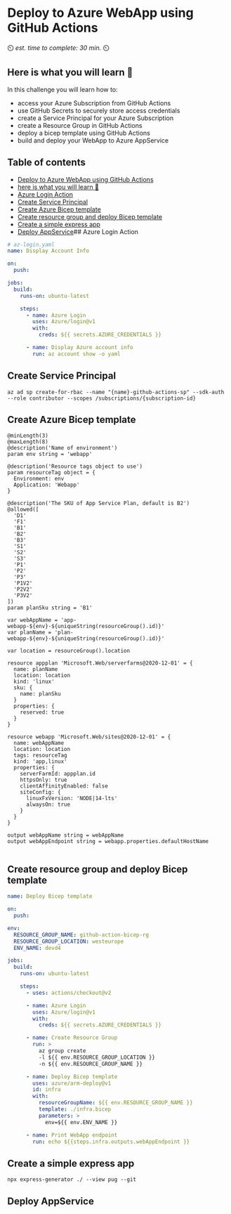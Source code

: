 # Deploy to Azure WebApp using GitHub Actions

⏲️ _est. time to complete: 30 min._ ⏲️

## Here is what you will learn 🎯

In this challenge you will learn how to:

- access your Azure Subscription from GitHub Actions
- use GitHub Secrets to securely store access credentials
- create a Service Principal for your Azure Subscription
- create a Resource Group in GitHub Actions
- deploy a bicep template using GitHub Actions
- build and deploy your WebApp to Azure AppService

## Table of contents

- [Deploy to Azure WebApp using GitHub Actions](#deploy-to-azure-webapp-using-github-actions)
- [here is what you will learn 🎯](#here-is-what-you-will-learn-)
- [Azure Login Action](#azure-login-action)
- [Create Service Principal](#create-service-principal)
- [Create Azure Bicep template](#create-azure-bicep-template)
- [Create resource group and deploy Bicep template](#create-resource-group-and-deploy-bicep-template)
- [Create a simple express app](#create-a-simple-express-app)
- [Deploy AppService](#deploy-appservice)## Azure Login Action

```yaml
# az-login.yaml
name: Display Account Info

on:
  push:

jobs:
  build:
    runs-on: ubuntu-latest

    steps:
      - name: Azure Login
        uses: Azure/login@v1
        with:
          creds: ${{ secrets.AZURE_CREDENTIALS }}

      - name: Display Azure account info
        run: az account show -o yaml
```

## Create Service Principal

```shell
az ad sp create-for-rbac --name "{name}-github-actions-sp" --sdk-auth --role contributor --scopes /subscriptions/{subscription-id}
```

## Create Azure Bicep template

```bicep
@minLength(3)
@maxLength(8)
@description('Name of environment')
param env string = 'webapp'

@description('Resource tags object to use')
param resourceTag object = {
  Environment: env
  Application: 'Webapp'
}

@description('The SKU of App Service Plan, default is B2')
@allowed([
  'D1'
  'F1'
  'B1'
  'B2'
  'B3'
  'S1'
  'S2'
  'S3'
  'P1'
  'P2'
  'P3'
  'P1V2'
  'P2V2'
  'P3V2'
])
param planSku string = 'B1'

var webAppName = 'app-webapp-${env}-${uniqueString(resourceGroup().id)}'
var planName = 'plan-webapp-${env}-${uniqueString(resourceGroup().id)}'

var location = resourceGroup().location

resource appplan 'Microsoft.Web/serverfarms@2020-12-01' = {
  name: planName
  location: location
  kind: 'linux'
  sku: {
    name: planSku
  }
  properties: {
    reserved: true
  }
}

resource webapp 'Microsoft.Web/sites@2020-12-01' = {
  name: webAppName
  location: location
  tags: resourceTag
  kind: 'app,linux'
  properties: {
    serverFarmId: appplan.id
    httpsOnly: true
    clientAffinityEnabled: false
    siteConfig: {
      linuxFxVersion: 'NODE|14-lts'
      alwaysOn: true
    }
  }
}

output webAppName string = webAppName
output webAppEndpoint string = webapp.properties.defaultHostName


```

## Create resource group and deploy Bicep template

```yaml
name: Deploy Bicep template

on:
  push:

env:
  RESOURCE_GROUP_NAME: github-action-bicep-rg
  RESOURCE_GROUP_LOCATION: westeurope
  ENV_NAME: devd4

jobs:
  build:
    runs-on: ubuntu-latest

    steps:
      - uses: actions/checkout@v2

      - name: Azure Login
        uses: Azure/login@v1
        with:
          creds: ${{ secrets.AZURE_CREDENTIALS }}

      - name: Create Resource Group
        run: >
          az group create
          -l ${{ env.RESOURCE_GROUP_LOCATION }}
          -n ${{ env.RESOURCE_GROUP_NAME }}

      - name: Deploy Bicep template
        uses: azure/arm-deploy@v1
        id: infra
        with:
          resourceGroupName: ${{ env.RESOURCE_GROUP_NAME }}
          template: ./infra.bicep
          parameters: >
            env=${{ env.ENV_NAME }}

      - name: Print WebApp endpoint
        run: echo ${{steps.infra.outputs.webAppEndpoint }}
```

## Create a simple express app

```shell
npx express-generator ./ --view pug --git
```

## Deploy AppService

```yaml

```
